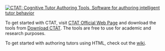 [![CTAT: Cognitive Tutor Authoring Tools, Software for authoring intelligent tutor behavior](https://rawgit.com/CMUCTAT/CTAT/master/Examples/skindata/CTAT_Banner.svg)](http://ctat.pact.cs.cmu.edu/)

To get started with CTAT, visit [CTAT Official Web Page](http://ctat.pact.cs.cmu/edu) and download the tools from [Download CTAT](http://ctat.pact.cs.cmu.edu/index.php?id=download). The tools are free to use for academic and research purposes.

To get started with authoring tutors using HTML, check out the [wiki](wiki/Home).
